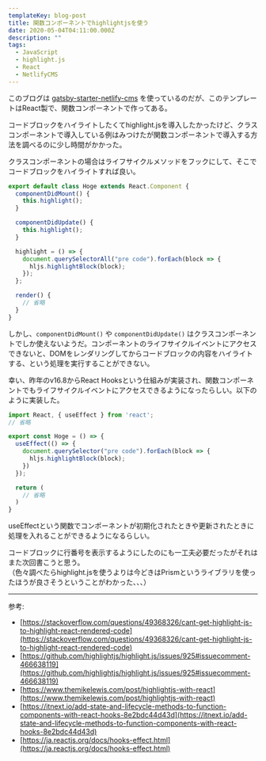 ```yaml
---
templateKey: blog-post
title: 関数コンポーネントでhighlightjsを使う
date: 2020-05-04T04:11:00.000Z
description: ""
tags:
  - JavaScript
  - highlight.js
  - React
  - NetlifyCMS
---
```

このブログは [gatsby-starter-netlify-cms](https://github.com/netlify-templates/gatsby-starter-netlify-cms) を使っているのだが、このテンプレートはReact製で、関数コンポーネントで作ってある。

コードブロックをハイライトしたくてhighlight.jsを導入したかったけど、クラスコンポーネントで導入している例はみつけたが関数コンポーネントで導入する方法を調べるのに少し時間がかかった。

クラスコンポーネントの場合はライフサイクルメソッドをフックにして、そこでコードブロックをハイライトすれば良い。

```javascript
export default class Hoge extends React.Component {
  componentDidMount() {
    this.highlight();
  }

  componentDidUpdate() {
    this.highlight();
  }

  highlight = () => {
    document.querySelectorAll("pre code").forEach(block => {
      hljs.highlightBlock(block);
    });
  };

  render() {
    // 省略
  }
}
```

しかし、`componentDidMount()` や `componentDidUpdate()` はクラスコンポーネントでしか使えないようだ。コンポーネントのライフサイクルイベントにアクセスできないと、DOMをレンダリングしてからコードブロックの内容をハイライトする、という処理を実行することができない。

幸い、昨年のv16.8からReact Hooksという仕組みが実装され、関数コンポーネントでもライフサイクルイベントにアクセスできるようになったらしい。以下のように実装した。

```javascript
import React, { useEffect } from 'react';
// 省略

export const Hoge = () => {
  useEffect(() => {
    document.querySelector("pre code").forEach(block => {
      hljs.highlightBlock(block);
    })
  });

  return (
    // 省略
  )
}
```

useEffectという関数でコンポーネントが初期化されたときや更新されたときに処理を入れることができるようになるらしい。

コードブロックに行番号を表示するようにしたのにも一工夫必要だったがそれはまた次回書こうと思う。  
（色々調べたらhighlight.jsを使うよりは今どきはPrismというライブラリを使ったほうが良さそうということがわかった、、、）

---
参考:
- [https://stackoverflow.com/questions/49368326/cant-get-highlight-js-to-highlight-react-rendered-code](https://stackoverflow.com/questions/49368326/cant-get-highlight-js-to-highlight-react-rendered-code)
- [https://github.com/highlightjs/highlight.js/issues/925#issuecomment-466638119](https://github.com/highlightjs/highlight.js/issues/925#issuecomment-466638119)
- [https://www.themikelewis.com/post/highlightjs-with-react](https://www.themikelewis.com/post/highlightjs-with-react)
- [https://itnext.io/add-state-and-lifecycle-methods-to-function-components-with-react-hooks-8e2bdc44d43d](https://itnext.io/add-state-and-lifecycle-methods-to-function-components-with-react-hooks-8e2bdc44d43d)
- [https://ja.reactjs.org/docs/hooks-effect.html](https://ja.reactjs.org/docs/hooks-effect.html)

